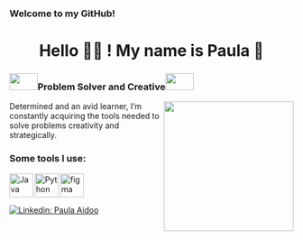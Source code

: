 ### Welcome to my GitHub!

<h1 align="center">Hello 👩‍💻 ! My name is Paula 👋</h1>

<h3 ><img  src="https://media3.giphy.com/media/WUfV5SohrG79ZK3535/giphy.gif?cid=ecf05e471cwp8v1c6qh4pnv3ebdmcyuyec9rgfgq8ngdp2yo&rid=giphy.gif&ct=s" width="50" height='30'>Problem Solver and Creative<img  src="https://media3.giphy.com/media/WUfV5SohrG79ZK3535/giphy.gif?cid=ecf05e471cwp8v1c6qh4pnv3ebdmcyuyec9rgfgq8ngdp2yo&rid=giphy.gif&ct=s" width="50" height='30'></h3>
  
<img align='right' src="https://media3.giphy.com/media/f6hnhHkks8bk4jwjh3/giphy.gif" width="230">
  
<p> Determined and an avid learner, I’m constantly acquiring the tools needed to solve problems creativity and strategically. </p>
 
### Some tools I use:


<a href="https://www.java.com" target="_blank"><img align="left" alt="Java" height ="42px" src="https://raw.githubusercontent.com/rahul-jha98/github_readme_icons/main/language_and_tools/square/java/java.svg"></a>
<a href="https://www.python.org" target="_blank"><img align="left" alt="Python" height ="42px" src="https://raw.githubusercontent.com/rahul-jha98/github_readme_icons/main/language_and_tools/square/python/python.svg"></a>
<a href="https://www.figma.com/" target="_blank"> <img src="https://raw.githubusercontent.com/rahul-jha98/github_readme_icons/main/language_and_tools/square/figma/figma.svg" alt="figma" height='42px'/> </a>

[![Linkedin: Paula Aidoo](https://img.shields.io/badge/-Joshua_Reyes-blue?style=flat-square&logo=Linkedin&logoColor=white&link=https://www.linkedin.com/in/j-reyes-314000/)](https://www.linkedin.com/in/j-reyes-314000/)

<!--
**j-reyes314/j-reyes314** is a ✨ _special_ ✨ repository because its `README.md` (this file) appears on your GitHub profile.

Here are some ideas to get you started:

- 🔭 I’m currently working on ...
- 🌱 I’m currently learning ...
- 👯 I’m looking to collaborate on ...
- 🤔 I’m looking for help with ...
- 💬 Ask me about ...
- 📫 How to reach me: ...
- 😄 Pronouns: ...
- ⚡ Fun fact: ...
-->
